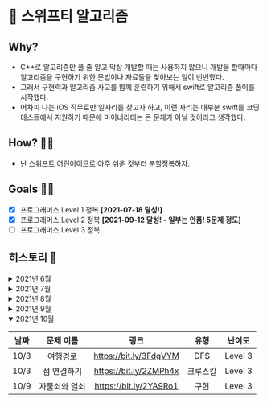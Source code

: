 # 🦅 스위프티 알고리즘

## Why?

- C++로 알고리즘만 풀 줄 알고 막상 개발할 때는 사용하지 않으니 개발을 할때마다 알고리즘을 구현하기 위한 문법이나 자료들을 찾아보는 일이 빈번했다.
- 그래서 구현력과 알고리즘 사고를 함께 훈련하기 위해서 swift로 알고리즘 풀이를 시작했다.
- 어차피 나는 iOS 직무로만 일자리를 찾고자 하고, 이런 자리는 대부분 swift를 코딩테스트에서 지원하기 때문에 마이너리티는 큰 문제가 아닐 것이라고 생각했다.

## How? 💁🏻

- 난 스위프트 어린이이므로 아주 쉬운 것부터 분할정복하자.

## Goals 🏃🏻

- [x] 프로그래머스 Level 1 정복 **[2021-07-18 달성!]**
- [x] 프로그래머스 Level 2 정복 **[2021-09-12 달성! - 일부는 안품! 5문제 정도]**
- [ ] 프로그래머스 Level 3 정복

## 히스토리 🐾

<details >
<summary>2021년 6월</summary>

| 날짜 |     문제 이름      |          링크          |    유형    | 난이도  |
| :--: | :----------------: | :--------------------: | :--------: | :-----: |
| 6/29 |   키패드 누르기    | https://bit.ly/3w0ELB7 |    구현    | Level 1 |
| 6/29 | 약수의 개수와 덧셈 | https://bit.ly/2UPtcjr | 구현, 수학 | Level 1 |
| 6/30 |      k번째 수      | https://bit.ly/2UhAIU4 |    구현    | Level 1 |

</details>

<details>
<summary>2021년 7월</summary>

| 날짜 |          문제 이름           |          링크          |       유형       | 난이도  |
| :--: | :--------------------------: | :--------------------: | :--------------: | :-----: |
| 7/1  |       직사각형 별찍기        | https://bit.ly/3waN9Os |       구현       | Level 1 |
| 7/13 |         음양 더하기          | https://bit.ly/3B7W1IH |       구현       | Level 1 |
| 7/14 |           모의고사           | https://bit.ly/3ki4D9j |     완전탐색     | Level 1 |
| 7/15 |     크레인 인형뽑기 게임     | https://bit.ly/2VKVZpR |    스택, 구현    | Level 1 |
| 7/16 |            체육복            | https://bit.ly/3xN3v1o |      그리디      | Level 1 |
| 7/17 |             내적             | https://bit.ly/3kx32N5 |       구현       | Level 1 |
| 7/17 |          소수만들기          | https://bit.ly/3xLMh4J |     완전탐색     | Level 1 |
| 7/17 |     순자 문자열과 영단어     | https://bit.ly/3kup3My |      문자열      | Level 1 |
| 7/17 |       신규 아이디 추천       | https://bit.ly/3z92H7g |   문자열, 구현   | Level 1 |
| 7/17 | 로또의 최고 순위와 최저 순위 | https://bit.ly/3xN3v1o |       구현       | Level 1 |
| 7/17 |         3진법 뒤집기         | https://bit.ly/3krUrv6 |       구현       | Level 1 |
| 7/17 |             예산             | https://bit.ly/3Bh3aqa |      그리디      | Level 1 |
| 7/17 |     두 개 뽑아서 더하기      | https://bit.ly/3ktt6c4 |  완전탐색, 해시  | Level 1 |
| 7/17 |     가운데 글자 가져오기     | https://bit.ly/3wMOmvC |      문자열      | Level 1 |
| 7/17 |            실패율            | https://bit.ly/3B5WJG6 |       구현       | Level 1 |
| 7/17 |    수박수박수박수박수박수    | https://bit.ly/3xHvHTr |       구현       | Level 1 |
| 7/17 |      문자열 다루기 기본      | https://bit.ly/2VXfvj7 |      문자열      | Level 1 |
| 7/17 |  나누어 떨어지는 숫자 배열   | https://bit.ly/3z6Cgzd |     배열처리     | Level 1 |
| 7/17 |           비밀지도           | https://bit.ly/3wGAbs8 | 문자열, 비트연산 | Level 1 |
| 7/17 |      두 정수 사이의 합       | https://bit.ly/3z4R0yD |       구현       | Level 1 |
| 7/17 |    문잘열 내 p와 y의 개수    | https://bit.ly/3hLnzfd |      문자열      | Level 1 |
| 7/17 |         행렬의 덧샘          | https://bit.ly/3wMGmLa |  구현, 배열처리  | Level 1 |
| 7/17 | 문자열 내림차순으로 배치하기 | https://bit.ly/3xPdrr8 |   문자열, 정렬   | Level 1 |
| 7/17 | 문자열 내 마음대로 정렬하기  | https://bit.ly/3B80afD |   문자열, 정렬   | Level 1 |
| 7/17 |           소수찾기           | https://bit.ly/3B82X8B |    수학, 구현    | Level 1 |
| 7/17 |    제일 작은 수 제거하기     | https://bit.ly/3hN1gFQ |  구현, 배열처리  | Level 1 |
| 7/17 |         짝수와 홀수          | https://bit.ly/3ksWfUB |       구현       | Level 1 |
| 7/17 |         평균 구하기          | https://bit.ly/2Ude8MH |       구현       | Level 1 |
| 7/17 |  정수 내림차순으로 배치하기  | https://bit.ly/3rfDxkN |       정렬       | Level 1 |
| 7/17 |        자릿수 더하기         | https://bit.ly/3ilB7wX |       구현       | Level 1 |
| 7/17 |     서울에서 김서방 찾기     | https://bit.ly/36J829m |     배열처리     | Level 1 |
| 7/17 | x만큼 간격이 있는 n개의 숫자 | https://bit.ly/3etOjyH |       구현       | Level 1 |
| 7/17 |    문자열을 정수로 바꾸기    | https://bit.ly/2VXAJ0h |       구현       | Level 1 |
| 7/17 | 자연수 뒤집어 배열로 만들기  | https://bit.ly/3z9v71e |       구현       | Level 1 |
| 7/17 |      핸드폰 번호 가리기      | https://bit.ly/3ktzz6L |      문자열      | Level 1 |
| 7/17 |       정수 제곱근 판별       | https://bit.ly/3xMNKaF |       구현       | Level 1 |
| 7/17 |           시저암호           | https://bit.ly/36I3wrz |       구현       | Level 1 |
| 7/17 |      이상한 문자 만들기      | https://bit.ly/3BejNTf |       구현       | Level 1 |
| 7/17 |          약수의 합           | https://bit.ly/3z9gMlf |    구현, 수학    | Level 1 |
| 7/17 |   최대공약수와 최소공배수    | https://bit.ly/3evYAKF |    구현, 수학    | Level 1 |
| 7/18 |           다트게임           | https://bit.ly/3zbdBcI |       구현       | Level 1 |
| 7/18 |            2016년            | https://bit.ly/3ewXVIZ |       구현       | Level 1 |
| 7/18 |      **레벨 1 정복 🎉**      |           🎉           |        🎉        |   🎉    |
| 7/18 |       짝지어 제거하기        | https://bit.ly/3rpdtnl |       스택       | Level 2 |
| 7/20 |            프린터            | https://bit.ly/3Boeukg |        덱        | Level 2 |
| 7/21 |          가장 큰 수          | https://bit.ly/3Brcmbl |       정렬       | Level 2 |
| 7/24 |          오픈채팅방          | https://bit.ly/2VauRAk |      해시맵      | Level 2 |
| 7/24 |           타겟넘버           | https://bit.ly/3kPJB2d |     DFS/BFS      | Level 2 |
| 7/24 |           기능개발           | https://bit.ly/3y8Kyqo |       스택       | Level 2 |
| 7/24 |          소수 찾기           | https://bit.ly/3x1jDew |  완전탐색, 조합  | Level 2 |
| 7/24 |          괄호 변환           | https://bit.ly/3hYhUCq |   구현, 문자열   | Level 2 |
| 7/24 |         큰 수 만들기         | https://bit.ly/36UQhUJ |   구현, 문자열   | Level 2 |
| 7/25 |      다리를 지나는 트럭      | https://bit.ly/3zwdo47 |     구현, 덱     | Level 2 |
| 7/25 |             배달             | https://bit.ly/3y6cNWq | BFS, 다익스트라  | Level 2 |
| 7/31 |        괄호 회전하기         | https://bit.ly/2V0SknW |     구현, 덱     | Level 2 |
| 7/31 |             카펫             | https://bit.ly/2V07MRf |     구현, 덱     | Level 2 |
| 7/31 |         올바른 괄호          | https://bit.ly/3ymS4y0 |       구현       | Level 2 |

</details>

<details>
<summary>2021년 8월</summary>

| 날짜 |        문제 이름        |          링크          |      유형       | 난이도  |
| :--: | :---------------------: | :--------------------: | :-------------: | :-----: |
| 8/16 |         H-Index         | https://bit.ly/2UlXb2B | 정렬, 이분탐색  | Level 2 |
| 8/16 |      영어 끝말잇기      | https://bit.ly/3k1b4Ma |  구현, 문자열   | Level 2 |
| 8/20 |      다음 큰 숫자       | https://bit.ly/3mhE7Os |      구현       | Level 2 |
| 8/20 |     최댓값과 최솟값     | https://bit.ly/3AOe4m6 |      구현       | Level 2 |
| 8/20 |        땅따먹기         | https://bit.ly/3gBHmwL |       DP        | Level 2 |
| 8/22 |      최솟값 만들기      | https://bit.ly/3z4hiBo |  정렬, 그리디   | Level 2 |
| 8/24 |       피보나치 수       | https://bit.ly/3B2LWM2 |       DP        | Level 2 |
| 8/24 | JadenCase 문자열 만들기 | https://bit.ly/3B6v5I9 |     문자열      | Level 2 |
| 8/24 |    N개의 최소공배수     | https://bit.ly/3kpgwJj |      수학       | Level 2 |
| 8/26 |  2개 이하로 다른 비트   | https://bit.ly/3gAjzgA |    비트연산     | Level 2 |
| 8/26 |          튜플           | https://bit.ly/2WoHg47 |      구현       | Level 2 |
| 8/29 |       메뉴 리뉴얼       | https://bit.ly/3yoNxKr |      조합       | Level 2 |
| 8/29 |       n진수 게임        | https://bit.ly/3kByQ1B |      구현       | Level 2 |
| 8/29 |   이진 변환 반복하기    | https://bit.ly/2Wwin6P | 구현, 진수 변환 | Level 2 |
| 8/29 |          캐시           | https://bit.ly/3zrTXd8 |      구현       | Level 2 |
| 8/29 |         후보키          | https://bit.ly/3Dv417o |      구현       | Level 2 |
| 8/30 |     뉴스 클러스터링     | https://bit.ly/3jtgIrJ |      구현       | Level 2 |
| 8/31 |       수식 최대화       | https://bit.ly/3t1mNyA |      구현       | Level 2 |

</details>

<details>
<summary>2021년 9월</summary>

| 날짜 |       문제 이름       |          링크          |        유형        | 난이도  |
| :--: | :-------------------: | :--------------------: | :----------------: | :-----: |
| 9/1  | 가장 큰 정사각형 찾기 | https://bit.ly/3DFKFwO |         DP         | Level 2 |
| 9/4  |   거리두기 확인하기   | https://bit.ly/38FvuFl |        BFS         | Level 2 |
| 9/4  |       순위 검색       | https://bit.ly/3DNVfBO | 이분 탐색, 해시맵  | Level 2 |
| 9/5  |       방문 길이       | https://bit.ly/3kYZd1F |        구현        | Level 2 |
| 9/9  |      프렌즈4블록      | https://bit.ly/3ttrcKL |        구현        | Level 2 |
| 9/12 |       방금그곡        | https://bit.ly/3tBlOFO |   문자열, 해시맵   | Level 2 |
| 9/12 |         압축          | https://bit.ly/3npB7QP |    문자열, 구현    | Level 2 |
| 9/12 |  **레벨 2 정복 🎉**   |           🎉           |         🎉         |   🎉    |
| 9/18 |      추석트래픽       | https://bit.ly/3Cmb6pG |        구현        | Level 3 |
| 9/20 |       입국심사        | https://bit.ly/3nNxZOI |      이분탐색      | Level 3 |
| 9/20 |     가장 먼 노드      | https://bit.ly/3tWthzq |        BFS         | Level 3 |
| 9/20 |       네트워크        | https://bit.ly/3lGhFN3 | 유니온 파인드, DFS | Level 3 |
| 9/20 |         순위          | https://bit.ly/3hRVCSm |   플로이드 워셜    | Level 3 |
| 9/22 |       멀리뛰기        | https://bit.ly/3CAbfpx |         DP         | Level 3 |
| 9/23 |    디스크 컨트롤러    | https://bit.ly/3CFrulq |      구현, 힙      | Level 3 |
| 9/24 |    이중우선순위큐     | https://bit.ly/39BCbce |      힙, 정렬      | Level 3 |
| 9/25 |       단어 변환       | https://bit.ly/3m4h0W6 |        BFS         | Level 3 |
| 9/26 |      베스트앨범       | https://bit.ly/2WbG04y |        해시        | Level 3 |

</details>

<details open>
<summary>2021년 10월</summary>

| 날짜 |   문제 이름   |          링크          |   유형   | 난이도  |
| :--: | :-----------: | :--------------------: | :------: | :-----: |
| 10/3 |   여행경로    | https://bit.ly/3FdgVYM |   DFS    | Level 3 |
| 10/3 |  섬 연결하기  | https://bit.ly/2ZMPh4x | 크루스칼 | Level 3 |
| 10/9 | 자물쇠와 열쇠 | https://bit.ly/2YA9Ro1 |   구현   | Level 3 |

</details>
